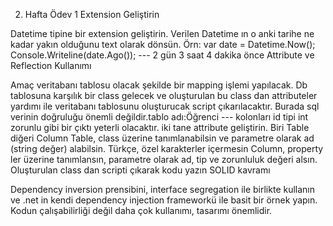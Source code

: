 ﻿2. Hafta Ödev 1
Extension Geliştirin

Datetime tipine bir extension geliştirin.
Verilen Datetime ın o anki tarihe ne kadar yakın olduğunu text olarak dönsün.
Örn: var date = Datetime.Now(); Console.Writeline(date.Ago()); --- 2 gün 3 saat 4 dakika önce
Attribute ve Reflection Kullanımı

Amaç veritabanı tablosu olacak şekilde bir mapping işlemi yapılacak. Db tablosuna karşılık bir class gelecek ve oluşturulan bu class dan attributeler yardımı ile veritabanı tablosunu oluşturucak script çıkarılacaktır. Burada sql verinin doğruluğu önemli değildir.tablo adı:Öğrenci --- kolonları id tipi int zorunlu gibi bir çıktı yeterli olacaktır.
iki tane attribute geliştirin. Biri Table diğeri Column
Table, class üzerine tanımlanabilsin ve parametre olarak ad (string değer) alabilsin. Türkçe, özel karakterler içermesin
Column, property ler üzerine tanımlansın, parametre olarak ad, tip ve zorunluluk değeri alsın.
Oluşturulan class dan scripti çıkarak kodu yazın
SOLID kavramı

Dependency inversion prensibini, interface segregation ile birlikte kullanın ve .net in kendi dependency injection frameworkü ile basit bir örnek yapın.
Kodun çalışabilirliği değil daha çok kullanımı, tasarımı önemlidir.
